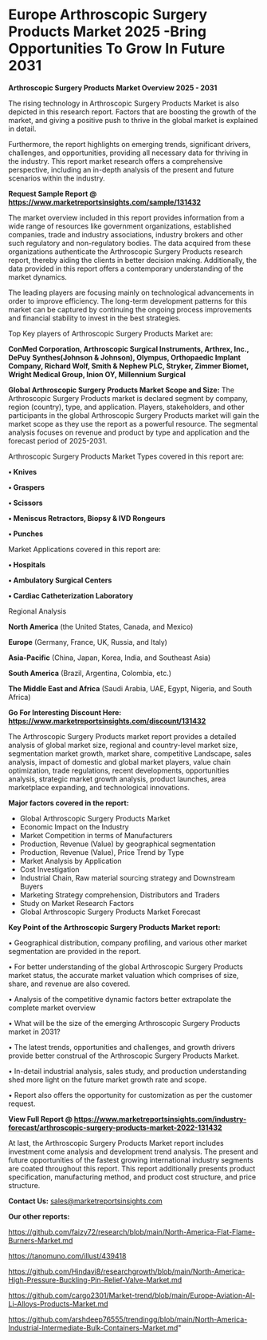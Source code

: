 # Europe Arthroscopic Surgery Products Market 2025 -Bring Opportunities To Grow In Future 2031

<Strong> Arthroscopic Surgery Products Market Overview 2025 - 2031</strong>

The rising technology in Arthroscopic Surgery Products Market is also depicted in this research report. Factors that are boosting the growth of the market, and giving a positive push to thrive in the global market is explained in detail.

Furthermore, the report highlights on emerging trends, significant drivers, challenges, and opportunities, providing all necessary data for thriving in the industry. This report market research offers a comprehensive perspective, including an in-depth analysis of the present and future scenarios within the industry.

<strong>Request Sample Report @ <a href=https://www.marketreportsinsights.com/sample/131432>https://www.marketreportsinsights.com/sample/131432</a></strong>

The market overview included in this report provides information from a wide range of resources like government organizations, established companies, trade and industry associations, industry brokers and other such regulatory and non-regulatory bodies. The data acquired from these organizations authenticate the Arthroscopic Surgery Products research report, thereby aiding the clients in better decision making. Additionally, the data provided in this report offers a contemporary understanding of the market dynamics.

The leading players are focusing mainly on technological advancements in order to improve efficiency. The long-term development patterns for this market can be captured by continuing the ongoing process improvements and financial stability to invest in the best strategies.

Top Key players of Arthroscopic Surgery Products Market are:

<strong>ConMed Corporation, Arthroscopic Surgical Instruments, Arthrex, Inc., DePuy Synthes(Johnson & Johnson), Olympus, Orthopaedic Implant Company, Richard Wolf, Smith & Nephew PLC, Stryker, Zimmer Biomet, Wright Medical Group, Inion OY, Millennium Surgical</strong>

<strong><b>Global Arthroscopic Surgery Products Market Scope and Size:</b></strong>
The Arthroscopic Surgery Products market is declared segment by company, region (country), type, and application. Players, stakeholders, and other participants in the global Arthroscopic Surgery Products market will gain the market scope as they use the report as a powerful resource. The segmental analysis focuses on revenue and product by type and application and the forecast period of 2025-2031.

Arthroscopic Surgery Products Market Types covered in this report are:

<strong>• Knives

• Graspers

• Scissors

• Meniscus Retractors, Biopsy & IVD Rongeurs

• Punches</strong>

Market Applications covered in this report are:

<strong>• Hospitals

• Ambulatory Surgical Centers

• Cardiac Catheterization Laboratory</strong> 

Regional Analysis

<strong>North America</strong> (the United States, Canada, and Mexico)

<strong>Europe</strong> (Germany, France, UK, Russia, and Italy)

<strong>Asia-Pacific</strong> (China, Japan, Korea, India, and Southeast Asia)

<strong>South America</strong> (Brazil, Argentina, Colombia, etc.)

<strong>The Middle East and Africa</strong> (Saudi Arabia, UAE, Egypt, Nigeria, and South Africa)

<strong>Go For Interesting Discount Here: <a href=https://www.marketreportsinsights.com/discount/131432>https://www.marketreportsinsights.com/discount/131432</a></strong>

The Arthroscopic Surgery Products market report provides a detailed analysis of global market size, regional and country-level market size, segmentation market growth, market share, competitive Landscape, sales analysis, impact of domestic and global market players, value chain optimization, trade regulations, recent developments, opportunities analysis, strategic market growth analysis, product launches, area marketplace expanding, and technological innovations.

<strong><b>Major factors covered in the report:</b></strong>
<ul>
  <li>Global Arthroscopic Surgery Products Market </li>
  <li>Economic Impact on the Industry</li>
  <li>Market Competition in terms of Manufacturers</li>
  <li>Production, Revenue (Value) by geographical segmentation</li>
  <li>Production, Revenue (Value), Price Trend by Type</li>
  <li>Market Analysis by Application</li>
  <li>Cost Investigation</li>
  <li>Industrial Chain, Raw material sourcing strategy and Downstream Buyers</li>
  <li>Marketing Strategy comprehension, Distributors and Traders</li>
  <li>Study on Market Research Factors</li>
  <li>Global Arthroscopic Surgery Products Market Forecast</li>
</ul>

<strong><b>Key Point of the Arthroscopic Surgery Products Market report:</b></strong>

• Geographical distribution, company profiling, and various other market segmentation are provided in the report.

• For better understanding of the global Arthroscopic Surgery Products market status, the accurate market valuation which comprises of size, share, and revenue are also covered.

• Analysis of the competitive dynamic factors better extrapolate the complete market overview

• What will be the size of the emerging Arthroscopic Surgery Products market in 2031?

• The latest trends, opportunities and challenges, and growth drivers provide better construal of the Arthroscopic Surgery Products Market.

• In-detail industrial analysis, sales study, and production understanding shed more light on the future market growth rate and scope.

• Report also offers the opportunity for customization as per the customer request.

<strong><b>View Full Report @ <a href=https://www.marketreportsinsights.com/industry-forecast/arthroscopic-surgery-products-market-2022-131432>https://www.marketreportsinsights.com/industry-forecast/arthroscopic-surgery-products-market-2022-131432</a></b></strong>


At last, the Arthroscopic Surgery Products Market report includes investment come analysis and development trend analysis. The present and future opportunities of the fastest growing international industry segments are coated throughout this report. This report additionally presents product specification, manufacturing method, and product cost structure, and price structure.

<strong>Contact Us:</strong>
sales@marketreportsinsights.com

<strong>Our other reports:</strong>

<a href=https://github.com/faizy72/research/blob/main/North-America-Flat-Flame-Burners-Market.md>https://github.com/faizy72/research/blob/main/North-America-Flat-Flame-Burners-Market.md</a>

<a href=https://tanomuno.com/illust/439418>https://tanomuno.com/illust/439418</a>

<a href=https://github.com/Hindavi8/researchgrowth/blob/main/North-America-High-Pressure-Buckling-Pin-Relief-Valve-Market.md>https://github.com/Hindavi8/researchgrowth/blob/main/North-America-High-Pressure-Buckling-Pin-Relief-Valve-Market.md</a>

<a href=https://github.com/cargo2301/Market-trend/blob/main/Europe-Aviation-Al-Li-Alloys-Products-Market.md>https://github.com/cargo2301/Market-trend/blob/main/Europe-Aviation-Al-Li-Alloys-Products-Market.md</a>

<a href=https://github.com/arshdeep76555/trendingg/blob/main/North-America-Industrial-Intermediate-Bulk-Containers-Market.md>https://github.com/arshdeep76555/trendingg/blob/main/North-America-Industrial-Intermediate-Bulk-Containers-Market.md</a>"
